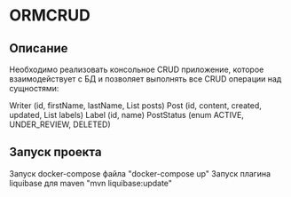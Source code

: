 # **ORMCRUD**
## **Описание**
Необходимо реализовать консольное CRUD приложение, которое взаимодействует с БД и позволяет выполнять все CRUD операции над сущностями:

Writer (id, firstName, lastName, List<Post> posts)
Post (id, content, created, updated, List<Label> labels)
Label (id, name)
PostStatus (enum ACTIVE, UNDER_REVIEW, DELETED)

## **Запуск проекта**
Запуск docker-compose файла "docker-compose up"
Запуск плагина liquibase для maven "mvn liquibase:update"
